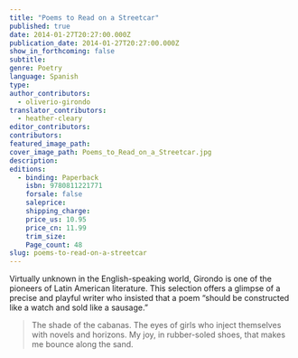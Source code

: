 ```yaml
---
title: "Poems to Read on a Streetcar"
published: true
date: 2014-01-27T20:27:00.000Z
publication_date: 2014-01-27T20:27:00.000Z
show_in_forthcoming: false
subtitle:
genre: Poetry
language: Spanish
type:
author_contributors:
  - oliverio-girondo
translator_contributors:
  - heather-cleary
editor_contributors:
contributors:
featured_image_path:
cover_image_path: Poems_to_Read_on_a_Streetcar.jpg
description:
editions:
  - binding: Paperback
    isbn: 9780811221771
    forsale: false
    saleprice:
    shipping_charge:
    price_us: 10.95
    price_cn: 11.99
    trim_size:
    Page_count: 48
slug: poems-to-read-on-a-streetcar
---
```


Virtually unknown in the English-speaking world, Girondo is one of the pioneers of Latin American literature. This selection offers a glimpse of a precise and playful writer who insisted that a poem “should be constructed like a watch and sold like a sausage.”

> The shade of the cabanas. The eyes of girls who inject themselves with novels and horizons. My joy, in rubber-soled shoes, that makes me bounce along the sand.

